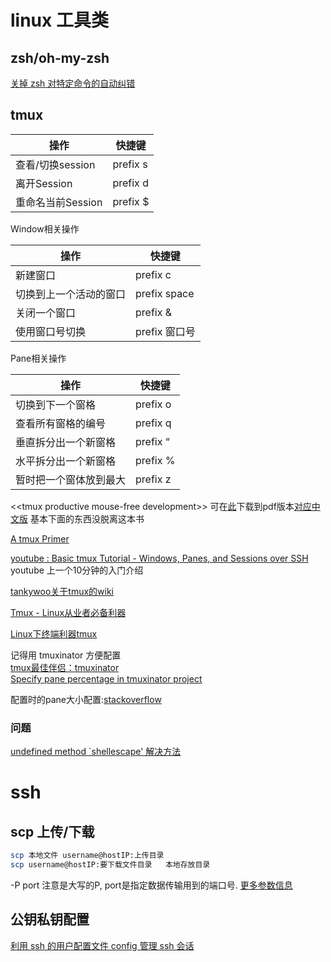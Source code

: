 # linux 工具类
## zsh/oh-my-zsh
[关掉 zsh 对特定命令的自动纠错](http://ror.logdown.com/posts/2013/11/29/turn-off-the-zsh-command-specific-automatic-error-correction)

## tmux

操作	|快捷键
--------|----
查看/切换session	|prefix s
离开Session	|prefix d
重命名当前Session	|prefix $

Window相关操作

操作	|快捷键
--------|-------
新建窗口	|prefix c
切换到上一个活动的窗口	|prefix space
关闭一个窗口	|prefix &
使用窗口号切换	|prefix 窗口号

Pane相关操作

操作|	快捷键
------|------
切换到下一个窗格|	prefix o
查看所有窗格的编号|	prefix q
垂直拆分出一个新窗格|	prefix “
水平拆分出一个新窗格|	prefix %
暂时把一个窗体放到最大|	prefix z

\<\<tmux productive mouse-free development\>\> 可在[此](http://uploads.mitechie.com/books/tmux_p1_1.pdf)下载到pdf版本[对应中文版](http://www.kancloud.cn/kancloud/tmux) 基本下面的东西没脱离这本书

[A tmux Primer](https://danielmiessler.com/study/tmux/)

[youtube : Basic tmux Tutorial - Windows, Panes, and Sessions over SSH](https://www.youtube.com/watch?v=BHhA_ZKjyxo) youtube 上一个10分钟的入门介绍 

[tankywoo关于tmux的wiki](http://wiki.tankywoo.com/tool/tmux.html)

[Tmux - Linux从业者必备利器](http://cenalulu.github.io/linux/tmux/)

[Linux下终端利器tmux](http://kumu-linux.github.io/blog/2013/08/06/tmux/)

记得用 tmuxinator 方便配置     
[tmux最佳伴侣：tmuxinator](http://zuyunfei.com/2013/08/09/tmuxinator-best-mate-of-tmux/)     
[Specify pane percentage in tmuxinator project](http://stackoverflow.com/questions/9812000/specify-pane-percentage-in-tmuxinator-project/9976282#9976282)     

配置时的pane大小配置:[stackoverflow](http://stackoverflow.com/questions/9812000/specify-pane-percentage-in-tmuxinator-project/9976282#9976282)
### 问题
[undefined method `shellescape' 解决方法](https://github.com/capistrano/capistrano/issues/360)


    
# ssh
## scp 上传/下载
```bash
scp 本地文件 username@hostIP:上传目录
scp username@hostIP:要下载文件目录   本地存放目录
```
-P port 注意是大写的P, port是指定数据传输用到的端口号.
[更多参数信息](http://linuxtools-rst.readthedocs.io/zh_CN/latest/tool/scp.html)

## 公钥私钥配置
[利用 ssh 的用户配置文件 config 管理 ssh 会话](http://dhq.me/use-ssh-config-manage-ssh-session)
